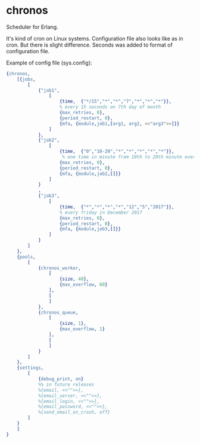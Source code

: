 # chronos
Scheduler for Erlang.

It's kind of cron on Linux systems. Configuration file also looks like as in cron.
But there is slight difference. Seconds was added to format of configuration file.

Example of config file (sys.config):

```erlang
{chronos,
	[{jobs, 
		[
		 	{"job1",
				[
					{time,	{"*/15","*","*","7","*","*","*"}}, 
					% every 15 seconds on 7th day of month
					{max_retries, 0},
					{period_restart, 0},
					{mfa, {module,job1,[arg1, arg2, <<"arg3">>]}}
				]
			},
			{"job2",
				[
					{time,	{"0","10-20","*","*","*","*","*"}},
					 % one time in minute from 10th to 20th minute every hour
					{max_retries, 0},
					{period_restart, 0},
					{mfa, {module,job2,[]}}
				]
			}
			,
			{"job3",
				[
					{time,	{"*","*","*","*","12","5","2017"}},
					% every friday in December 2017
					{max_retries, 0},
					{period_restart, 0},
					{mfa, {module,job3,[]}}
				]
			}
		]
	},
	{pools,
		[
           	{chronos_worker, 
			 	[
        	        {size, 40},
    	            {max_overflow, 60}
	            ], 
				[
            	]
			},
			{chronos_queue, 
			 	[
        	        {size, 1},
    	            {max_overflow, 1}
	            ], 
				[
				]
			}
		]
	},
	{settings,
		[
			{debug_print, on}
			%% in future releases
			%{email, <<"">>},
			%{email_server, <<"">>},
			%{email_login, <<"">>},
			%{email_password, <<"">>},
			%{send_email_on_crash, off}
		]
	}
	]
}
```
